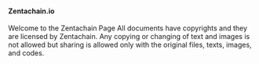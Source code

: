#### Zentachain.io

Welcome to the Zentachain Page
All documents have copyrights and they are licensed by Zentachain. Any copying or changing of text and images is not allowed but sharing is allowed only with the original files, texts, images, and codes.

